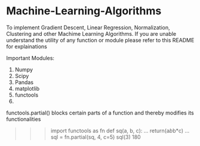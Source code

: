 # Machine-Learning-Algorithms
To implement Gradient Descent, Linear Regression, Normalization, Clustering and other Machime Learning Algorithms. 
If you are unable understand the utility of any function or module please refer to this README for explainations

Important Modules:
1. Numpy
2. Scipy
3. Pandas
4. matplotlib
5. functools
6. 

functools.partial() blocks certain parts of a function and thereby modifies its functionalities
>>> import functools as fn
>>> def sq(a, b, c):
...     return(a*b*b*c)
... 
>>> sql = fn.partial(sq, 4, c=5)
>>> sql(3)
180

